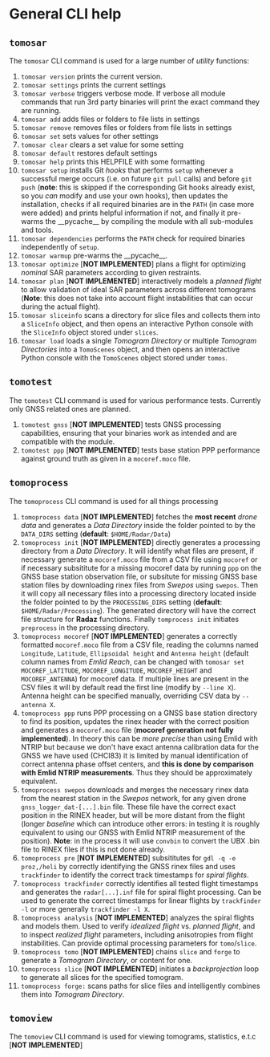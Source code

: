 # General CLI help
## `tomosar`
The `tomosar` CLI command is used for a large number of _utility_ functions:
1. `tomosar version` prints the current version.
2. `tomosar settings` prints the current settings
3. `tomosar verbose` triggers verbose mode. If verbose all module commands that run 3rd party binaries will print the exact command they are running. 
4. `tomosar add` adds files or folders to file lists in settings
5. `tomosar remove` removes files or folders from file lists in settings
6. `tomosar set` sets values for other settings
7. `tomosar clear` clears a set value for some setting
8. `tomosar default` restores default settings
9. `tomosar help` prints this HELPFILE with some formatting
10. `tomosar setup` installs Git _hooks_ that performs `setup` whenever a successful merge occurs (i.e. on future `git pull` calls) and before `git push` (**note**: this is skipped if the corresponding Git hooks already exist, so you _can_ modify and use your own hooks), then updates the installation, checks if all required binaries are in the `PATH` (in case more were added) and prints helpful information if not, and finally it pre-warms the \_\_pycache\_\_ by compiling the module with all sub-modules and tools.
11. `tomosar dependencies` performs the `PATH` check for required binaries independently of `setup`.
12. `tomosar warmup` pre-warms the \_\_pycache\_\_.
13. `tomosar optimize` \[**NOT IMPLEMENTED**\] plans a flight for optimizing _nominal_ SAR parameters according to given restraints.
14. `tomosar plan` \[**NOT IMPLEMENTED**\] interactively models a _planned flight_ to allow validation of ideal SAR parameters across different tomograms (**Note**: this does not take into account flight instabilities that can occur during the actual flight).
15. `tomosar sliceinfo` scans a directory for slice files and collects them into a `SliceInfo` object, and then opens an interactive Python console with the `SliceInfo` object stored under `slices`. 
16. `tomosar load` loads a single _Tomogram Directory_ or multiple _Tomogram Directories_ into a `TomoScenes` object, and then opens an interactive Python console with the `TomoScenes` object stored under `tomos`.

## `tomotest`
The `tomotest` CLI command is used for various performance tests. Currently only GNSS related ones are planned.
1. `tomotest gnss` \[**NOT IMPLEMENTED**\] tests GNSS processing capabilities, ensuring that your binaries work as intended and are compatible with the module.
2. `tomotest ppp` \[**NOT IMPLEMENTED**\] tests base station PPP performance against ground truth as given in a `mocoref.moco` file.

## `tomoprocess`
The `tomoprocess` CLI command is used for all things processing
1. `tomoprocess data` \[**NOT IMPLEMENTED**\] fetches the **most recent** _drone data_ and generates a _Data Directory_ inside the folder pointed to by the `DATA_DIRS` setting (**default**: `$HOME/Radar/Data`)
2. `tomoprocess init` \[**NOT IMPLEMENTED**\] directly generates a processing directory from a _Data Directory_. It will identify what files are present, if necessary generate a `mocoref.moco` file from a CSV file using `mocoref` or if necessary subsititute for a missing mocoref data by running `ppp` on the GNSS base station observation file, or subsitute for missing GNSS base station files by downloading rinex files from _Swepos_ using `swepos`. Then it will copy all necessary files into a processing directory located inside the folder pointed to by the `PROCESSING_DIRS` setting (**default**: `$HOME/Radar/Processing`). The generated directory will have the correct file structure for **Radaz** functions. Finally `tomprocess init` initiates `preprocess` in the processing directory.
3. `tomoprocess mocoref` \[**NOT IMPLEMENTED**\] generates a correctly formatted `mocoref.moco` file from a CSV file,  reading the columns named `Longitude`, `Latitude`, `Ellipsoidal height` and `Antenna height` (default column names from _Emlid Reach_, can be changed with `tomosar set MOCOREF_LATITUDE`, `MOCOREF_LONGITUDE`, `MOCOREF_HEIGHT` and `MOCOREF_ANTENNA`) for mocoref data. If multiple lines are present in the CSV files it will by default read the first line (modify by `--line X`). Antenna height can be specified manually, overriding CSV data by `--antenna X`. 
4. `tomoprocess ppp` runs PPP processing on a GNSS base station directory to find its position, updates the rinex header with the correct position and generates a `mocoref.moco` file (**mocoref generation not fully implemented**). In theory this can be _more precise_ than using Emlid with NTRIP but because we don't have exact antenna calibration data for the GNSS we have used (CHCI83) it is limited by manual identification of correct antenna phase offset centers, and **this is done by comparison with Emlid NTRIP measurements**. Thus they should be approximately equivalent.
5. `tomoprocess swepos` downloads and merges the necessary rinex data from the nearest station in the  _Swepos_ network, for any given drone `gnss_logger_dat-[...].bin` file. These file have the correct exact position in the RINEX header, but will be more distant from the flight (longer _baseline_ which can introduce other errors: in testing it is roughly equivalent to using our GNSS with Emlid NTRIP measurement of the position). **Note**: in the process it will use `convbin` to convert the UBX .bin file to RINEX files if this is not done already.
6. `tomoprocess pre` \[**NOT IMPLEMENTED**\] subsititutes for `gdl -q -e proz,/heli` by correctly identifying the GNSS rinex files and uses `trackfinder` to identify the correct track timestamps for _spiral flights_.
7. `tomoprocess trackfinder` correctly identifies all tested flight timestamps and generates the `radar[...].inf` file for spiral flight processing. Can be used to generate the correct timestamps for linear flights by `trackfinder -l` or more generally `trackfinder -l X`. 
8. `tomoprocess analysis` \[**NOT IMPLEMENTED**\] analyzes the spiral flights and models them. Used to verify _idealized flight_ vs. _planned flight_, and to inspect _realized flight_ parameters, including anisotropies from flight instabilities. Can provide optimal processing parameters for `tomo`/`slice`. 
9. `tomoprocess tomo` \[**NOT IMPLEMENTED**\] chains `slice` and `forge` to generate a _Tomogram Directory_, or content for one. 
10. `tomoprocess slice` \[**NOT IMPLEMENTED**\] initiates a _backprojection_ loop to generate all slices for the specified tomogram.
11. `tomoprocess forge:` scans paths for slice files and intelligently combines them into _Tomogram Directory_.

## `tomoview`
The `tomoview` CLI command is used for viewing tomograms, statistics, e.t.c \[**NOT IMPLEMENTED**\]
